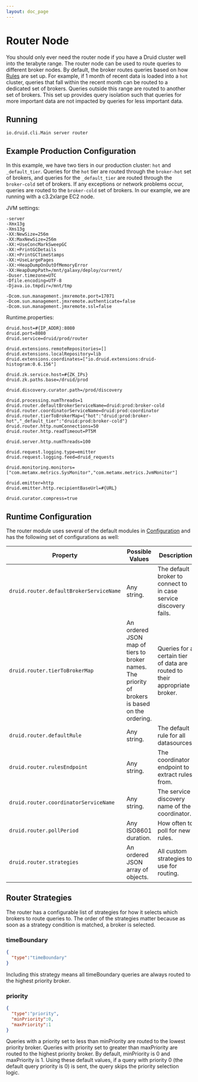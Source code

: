 ```yaml
---
layout: doc_page
---
```


Router Node
===========

You should only ever need the router node if you have a Druid cluster well into the terabyte range. The router node can be used to route queries to different broker nodes. By default, the broker routes queries based on how [Rules](Rules.html) are set up. For example, if 1 month of recent data is loaded into a `hot` cluster, queries that fall within the recent month can be routed to a dedicated set of brokers. Queries outside this range are routed to another set of brokers. This set up provides query isolation such that queries for more important data are not impacted by queries for less important data. 

Running
-------

```
io.druid.cli.Main server router
```

Example Production Configuration
--------------------------------

In this example, we have two tiers in our production cluster: `hot` and `_default_tier`. Queries for the `hot` tier are routed through the `broker-hot` set of brokers, and queries for the `_default_tier` are routed through the `broker-cold` set of brokers. If any exceptions or network problems occur, queries are routed to the `broker-cold` set of brokers. In our example, we are running with a c3.2xlarge EC2 node. 

JVM settings:

```
-server
-Xmx13g
-Xms13g
-XX:NewSize=256m
-XX:MaxNewSize=256m
-XX:+UseConcMarkSweepGC
-XX:+PrintGCDetails
-XX:+PrintGCTimeStamps
-XX:+UseLargePages
-XX:+HeapDumpOnOutOfMemoryError
-XX:HeapDumpPath=/mnt/galaxy/deploy/current/
-Duser.timezone=UTC
-Dfile.encoding=UTF-8
-Djava.io.tmpdir=/mnt/tmp

-Dcom.sun.management.jmxremote.port=17071
-Dcom.sun.management.jmxremote.authenticate=false
-Dcom.sun.management.jmxremote.ssl=false
```

Runtime.properties:

```
druid.host=#{IP_ADDR}:8080
druid.port=8080
druid.service=druid/prod/router

druid.extensions.remoteRepositories=[]
druid.extensions.localRepository=lib
druid.extensions.coordinates=["io.druid.extensions:druid-histogram:0.6.156"]

druid.zk.service.host=#{ZK_IPs}
druid.zk.paths.base=/druid/prod

druid.discovery.curator.path=/prod/discovery

druid.processing.numThreads=1
druid.router.defaultBrokerServiceName=druid:prod:broker-cold
druid.router.coordinatorServiceName=druid:prod:coordinator
druid.router.tierToBrokerMap={"hot":"druid:prod:broker-hot","_default_tier":"druid:prod:broker-cold"}
druid.router.http.numConnections=50
druid.router.http.readTimeout=PT5M

druid.server.http.numThreads=100

druid.request.logging.type=emitter
druid.request.logging.feed=druid_requests

druid.monitoring.monitors=["com.metamx.metrics.SysMonitor","com.metamx.metrics.JvmMonitor"]

druid.emitter=http
druid.emitter.http.recipientBaseUrl=#{URL}

druid.curator.compress=true
```

Runtime Configuration
---------------------

The router module uses several of the default modules in [Configuration](Configuration.html) and has the following set of configurations as well:

|Property|Possible Values|Description|Default|
|--------|---------------|-----------|-------|
|`druid.router.defaultBrokerServiceName`|Any string.|The default broker to connect to in case service discovery fails.|""|
|`druid.router.tierToBrokerMap`|An ordered JSON map of tiers to broker names. The priority of brokers is based on the ordering.|Queries for a certain tier of data are routed to their appropriate broker.|`highestPriority`|
|`druid.router.defaultRule`|Any string.|The default rule for all datasources.|"_default"|
|`druid.router.rulesEndpoint`|Any string.|The coordinator endpoint to extract rules from.|"/druid/coordinator/v1/rules"|
|`druid.router.coordinatorServiceName`|Any string.|The service discovery name of the coordinator.|null. Must be set.|
|`druid.router.pollPeriod`|Any ISO8601 duration.|How often to poll for new rules.|PT1M|
|`druid.router.strategies`|An ordered JSON array of objects.|All custom strategies to use for routing.|[{"type":"timeBoundary"},{"type":"priority"}]|

Router Strategies
-----------------
The router has a configurable list of strategies for how it selects which brokers to route queries to. The order of the strategies matter because as soon as a strategy condition is matched, a broker is selected.

### timeBoundary

```json
{
  "type":"timeBoundary"
}
```

Including this strategy means all timeBoundary queries are always routed to the highest priority broker.

### priority

```json
{
  "type":"priority",
  "minPriority":0,
  "maxPriority":1
}
```

Queries with a priority set to less than minPriority are routed to the lowest priority broker. Queries with priority set to greater than maxPriority are routed to the highest priority broker. By default, minPriority is 0 and maxPriority is 1. Using these default values, if a query with priority 0 (the default query priority is 0) is sent, the query skips the priority selection logic. 

